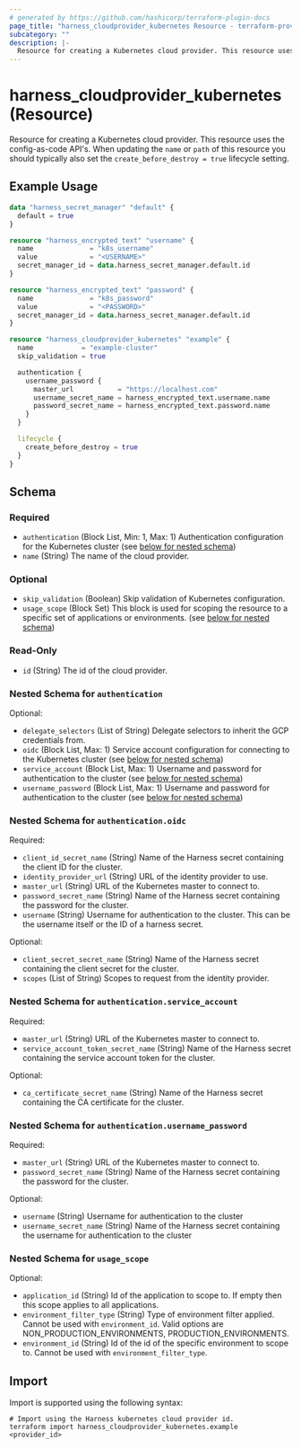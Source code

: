 ```yaml
---
# generated by https://github.com/hashicorp/terraform-plugin-docs
page_title: "harness_cloudprovider_kubernetes Resource - terraform-provider-harness"
subcategory: ""
description: |-
  Resource for creating a Kubernetes cloud provider. This resource uses the config-as-code API's. When updating the name or path of this resource you should typically also set the create_before_destroy = true lifecycle setting.
---
```


# harness_cloudprovider_kubernetes (Resource)

Resource for creating a Kubernetes cloud provider. This resource uses the config-as-code API's. When updating the `name` or `path` of this resource you should typically also set the `create_before_destroy = true` lifecycle setting.

## Example Usage

```terraform
data "harness_secret_manager" "default" {
  default = true
}

resource "harness_encrypted_text" "username" {
  name              = "k8s_username"
  value             = "<USERNAME>"
  secret_manager_id = data.harness_secret_manager.default.id
}

resource "harness_encrypted_text" "password" {
  name              = "k8s_password"
  value             = "<PASSWORD>"
  secret_manager_id = data.harness_secret_manager.default.id
}

resource "harness_cloudprovider_kubernetes" "example" {
  name            = "example-cluster"
  skip_validation = true

  authentication {
    username_password {
      master_url           = "https://localhost.com"
      username_secret_name = harness_encrypted_text.username.name
      password_secret_name = harness_encrypted_text.password.name
    }
  }

  lifecycle {
    create_before_destroy = true
  }
}
```

<!-- schema generated by tfplugindocs -->
## Schema

### Required

- `authentication` (Block List, Min: 1, Max: 1) Authentication configuration for the Kubernetes cluster (see [below for nested schema](#nestedblock--authentication))
- `name` (String) The name of the cloud provider.

### Optional

- `skip_validation` (Boolean) Skip validation of Kubernetes configuration.
- `usage_scope` (Block Set) This block is used for scoping the resource to a specific set of applications or environments. (see [below for nested schema](#nestedblock--usage_scope))

### Read-Only

- `id` (String) The id of the cloud provider.

<a id="nestedblock--authentication"></a>
### Nested Schema for `authentication`

Optional:

- `delegate_selectors` (List of String) Delegate selectors to inherit the GCP credentials from.
- `oidc` (Block List, Max: 1) Service account configuration for connecting to the Kubernetes cluster (see [below for nested schema](#nestedblock--authentication--oidc))
- `service_account` (Block List, Max: 1) Username and password for authentication to the cluster (see [below for nested schema](#nestedblock--authentication--service_account))
- `username_password` (Block List, Max: 1) Username and password for authentication to the cluster (see [below for nested schema](#nestedblock--authentication--username_password))

<a id="nestedblock--authentication--oidc"></a>
### Nested Schema for `authentication.oidc`

Required:

- `client_id_secret_name` (String) Name of the Harness secret containing the client ID for the cluster.
- `identity_provider_url` (String) URL of the identity provider to use.
- `master_url` (String) URL of the Kubernetes master to connect to.
- `password_secret_name` (String) Name of the Harness secret containing the password for the cluster.
- `username` (String) Username for authentication to the cluster. This can be the username itself or the ID of a harness secret.

Optional:

- `client_secret_secret_name` (String) Name of the Harness secret containing the client secret for the cluster.
- `scopes` (List of String) Scopes to request from the identity provider.


<a id="nestedblock--authentication--service_account"></a>
### Nested Schema for `authentication.service_account`

Required:

- `master_url` (String) URL of the Kubernetes master to connect to.
- `service_account_token_secret_name` (String) Name of the Harness secret containing the service account token for the cluster.

Optional:

- `ca_certificate_secret_name` (String) Name of the Harness secret containing the CA certificate for the cluster.


<a id="nestedblock--authentication--username_password"></a>
### Nested Schema for `authentication.username_password`

Required:

- `master_url` (String) URL of the Kubernetes master to connect to.
- `password_secret_name` (String) Name of the Harness secret containing the password for the cluster.

Optional:

- `username` (String) Username for authentication to the cluster
- `username_secret_name` (String) Name of the Harness secret containing the username for authentication to the cluster



<a id="nestedblock--usage_scope"></a>
### Nested Schema for `usage_scope`

Optional:

- `application_id` (String) Id of the application to scope to. If empty then this scope applies to all applications.
- `environment_filter_type` (String) Type of environment filter applied. Cannot be used with `environment_id`. Valid options are NON_PRODUCTION_ENVIRONMENTS, PRODUCTION_ENVIRONMENTS.
- `environment_id` (String) Id of the id of the specific environment to scope to. Cannot be used with `environment_filter_type`.

## Import

Import is supported using the following syntax:

```shell
# Import using the Harness kubernetes cloud provider id.
terraform import harness_cloudprovider_kubernetes.example <provider_id>
```
